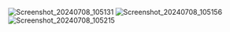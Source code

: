 ![Screenshot_20240708_105131](https://github.com/phisit-mon/ComposeNetFilm/assets/29846003/e44d8217-475a-4011-8a8f-ef82640b3a8a)
![Screenshot_20240708_105156](https://github.com/phisit-mon/ComposeNetFilm/assets/29846003/7cff9a32-120e-458d-bb1d-0b35499f860c)
![Screenshot_20240708_105215](https://github.com/phisit-mon/ComposeNetFilm/assets/29846003/f5c41163-1eed-4055-b91d-03f7b3f8b727)
